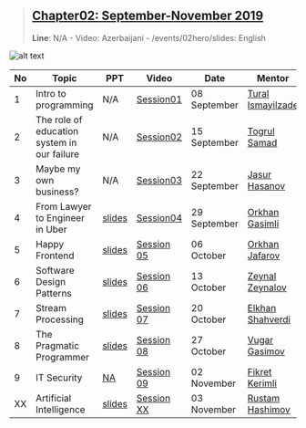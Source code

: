 > ## [Chapter02:  September-November 2019](/02hero/chapter02)
> **Line**: N/A - Video: Azerbaijani - /events/02hero/slides: English

![alt text](/events/02hero/chapter02.png)


|No| Topic | PPT|Video |Date|Mentor|Country|
|------|----------------------|---------|---|-----|-----|------|
|1|Intro to programming|N/A|[Session01](https://www.youtube.com/watch?v=9Vr0ZdYCM70&feature=youtu.be)|08 September |[Tural Ismayilzade](https://www.linkedin.com/in/turalismailzadeh/)|Estonia|
|2|The role of education system in our failure|N/A|[Session02](https://www.youtube.com/watch?v=N9hCfpJ9zBQ)|15 September |[Togrul Samad](https://www.linkedin.com/in/togsam/?msgConversationId=6575044465281519616&msgOverlay=true)|UAE|
|3|Maybe my own business?|N/A|[Session03](https://www.youtube.com/watch?v=FsMBZDWG-mo)|22 September |[Jasur Hasanov](https://www.linkedin.com/in/jasurhasanov/)|Azerbaijan|
|4|From Lawyer to Engineer in Uber|[slides](/events/02hero/slides/chapter02/Session04_OrkhanG.pdf)|[Session04](https://www.youtube.com/watch?v=vusvbB1OfGs)|29 September |[Orkhan Gasimli](https://www.linkedin.com/in/ogasimli/)|USA|
|5|Happy Frontend|[slides](/events/02hero/slides/chapter02/Session05_OrkhanJ.pdf)|[Session 05]( https://youtu.be/5wsd_Yklzys)| 06 October |[Orkhan Jafarov](https://www.linkedin.com/in/orkhan-jafarov-b8792627/)|Azerbaijan|
|6|Software Design Patterns |[slides](/events/02hero/slides/chapter02/Session06_ZeynalZ.pdf)|[Session 06](https://www.youtube.com/watch?v=wx3q1tKI3bs)| 13 October |[Zeynal Zeynalov](https://www.linkedin.com/in/zeynal/)|Germany|
|7|Stream Processing |[slides](/events/02hero/slides/chapter02/Session07_ElkhanS.pdf)|[Session 07](https://youtu.be/RQBDicJkbIUs)| 20 October |[Elkhan Shahverdi](https://www.linkedin.com/in/elkhan-shahverdi-59356166/)|Estonia|
|8|The Pragmatic Programmer |[slides](/events/02hero/slides/chapter02/Session08_VugarG.pdf)|[Session 08](https://www.youtube.com/watch?v=Mb-o16zY2do)| 27 October |[Vugar Gasimov](https://www.linkedin.com/in/vugargasimov/)|Estonia|
|9|IT Security|[NA]()|[Session 09](https://www.youtube.com/watch?v=yrFyUEtjJBw)| 02 November |[Fikret Kerimli](https://www.linkedin.com/in/fikrat-karimli-msc-oscp-cissp-ccsp-67aa7a104/)|USA|
|XX|Artificial Intelligence |[slides](/events/02hero/slides/chapter02/SessionXX_RustamH.pdf)|[Session XX](https://youtu.be/Yv78-P9x3dw)| 03 November |[Rustam Hashimov](https://www.linkedin.com/in/rustam-hashimov-2a05593a/)|USA|
